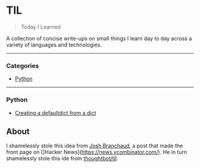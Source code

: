 # TIL

> Today I Learned

A collection of concise write-ups on small things I learn day to day across a variety of languages and technologies.

---

### Categories

* [Python](#python)

---

### Python

- [Creating a defaultdict from a dict](python/creating-a-defaultdict-from-a-dict)


## About

I shamelessly stole this idea from [Josh Branchaud](https://github.com/jbranchaud/), 
a post that made the front page on []Hacker News](https://news.ycombinator.com/). 
He in turn shamelessly stole this ide from
[thoughtbot/til](https://github.com/thoughtbot/til).

